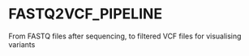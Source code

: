 # FASTQ2VCF_PIPELINE
From FASTQ files after sequencing, to filtered VCF files for visualising variants
